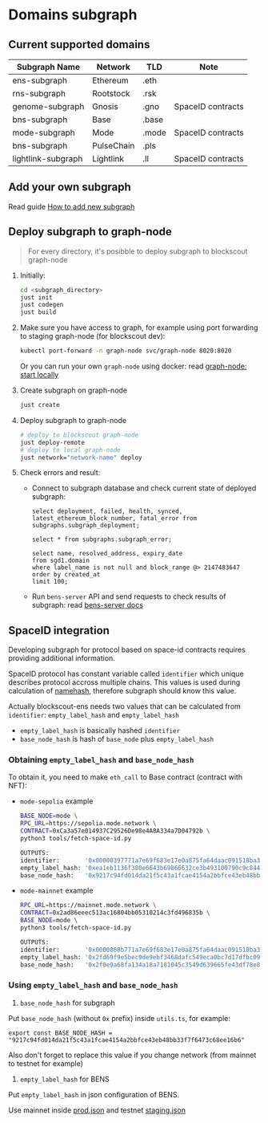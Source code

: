 # Domains subgraph

## Current supported domains

| Subgraph Name | Network | TLD | Note |
|--------------|---------|-----|------|
| ens-subgraph | Ethereum | .eth |      |
| rns-subgraph | Rootstock | .rsk |      |
| genome-subgraph | Gnosis | .gno | SpaceID contracts |
| bns-subgraph | Base | .base |      |
| mode-subgraph | Mode | .mode | SpaceID contracts |
| bns-subgraph | PulseChain | .pls |      |
| lightlink-subgraph | Lightlink | .ll | SpaceID contracts |

## Add your own subgraph

Read guide [How to add new subgraph](../subgraph-writer/README.md)

## Deploy subgraph to graph-node

> For every directory, it's posibble to deploy subgraph to blockscout graph-node

1. Initially:

    ```bash
    cd <subgraph_directory>
    just init
    just codegen
    just build
    ```

1. Make sure you have access to graph, for example using port forwarding to staging graph-node (for blockscout dev):

    ```bash
    kubectl port-forward -n graph-node svc/graph-node 8020:8020
    ```

    Or you can run your own `graph-node` using docker: read [graph-node: start locally](../README.md#start-locally)

1. Create subgraph on graph-node

    ```bash
    just create
    ```

1. Deploy subgraph to graph-node

    ```bash
    # deploy to blockscout graph-node
    just deploy-remote
    # deploy to local graph-node
    just network="network-name" deploy
    ```

1. Check errors and result:

   + Connect to subgraph database and check current state of deployed subgraph:

        ```postgres
        select deployment, failed, health, synced, latest_ethereum_block_number, fatal_error from subgraphs.subgraph_deployment;
        
        select * from subgraphs.subgraph_error;
        
        select name, resolved_address, expiry_date 
        from sgd1.domain 
        where label_name is not null and block_range @> 2147483647 
        order by created_at 
        limit 100;
        ```

   + Run `bens-server` API and send requests to check results of subgraph: read [bens-server docs](../../bens-server/README.md)

## SpaceID integration

Developing subgraph for protocol based on space-id contracts requires providing additional information.

SpaceID protocol has constant variable called `identifier` which unique describes protocol accross multiple chains.
This values is used during calculation of [namehash](https://docs.ens.domains/resolution/names#algorithm), therefore subgraph should know this value.

Actually blockscout-ens needs two values that can be calculated from `identifier`: `empty_label_hash` and `empty_label_hash`

+ `empty_label_hash` is basically hashed `identifier`
+ `base_node_hash` is hash of `base_node` plus `empty_label_hash`


### Obtaining `empty_label_hash` and `base_node_hash`

To obtain it, you need to make `eth_call` to Base contract (contract with NFT):

+ `mode-sepolia` example

    ```bash
    BASE_NODE=mode \
    RPC_URL=https://sepolia.mode.network \
    CONTRACT=0xCa3a57e014937C29526De98e4A8A334a7D04792b \
    python3 tools/fetch-space-id.py
    
    OUTPUTS:
    identifier:       '0x00000397771a7e69f683e17e0a875fa64daac091518ba318ceef13579652bd79'
    empty_label_hash: '0xea1eb1136f380e6643b69866632ce3b493100790c9c84416f2769d996a1c38b1'
    base_node_hash:   '0x9217c94fd014da21f5c43a1fcae4154a2bbfce43eb48bb33f7f6473c68ee16b6'
    ```

+ `mode-mainnet` example

    ```bash
    RPC_URL=https://mainnet.mode.network \
    CONTRACT=0x2ad86eeec513ac16804bb05310214c3fd496835b \
    BASE_NODE=mode \
    python3 tools/fetch-space-id.py

    OUTPUTS:
    identifier:       '0x0000868b771a7e69f683e17e0a875fa64daac091518ba318ceef13579652bd79'
    empty_label_hash: '0x2fd69f9e5bec9de9ebf3468dafc549eca0bc7d17dfbc09869c2cfc3997d5d038'
    base_node_hash:   '0x2f0e9a68fa134a18a7181045c3549d639665fe43df78e882d8adea865a4bb153'
    ```

### Using `empty_label_hash` and `base_node_hash`

1. `base_node_hash` for subgraph

Put `base_node_hash` (without `0x` prefix) inside `utils.ts`, for example:

```
export const BASE_NODE_HASH = "9217c94fd014da21f5c43a1fcae4154a2bbfce43eb48bb33f7f6473c68ee16b6"
```

Also don't forget to replace this value if you change network (from mainnet to testnet for example)

1. `empty_label_hash` for BENS

Put `empty_label_hash` in json configuration of BENS. 

Use mainnet inside [prod.json](../../bens-server/config/prod.json) and testnet [staging.json](../../bens-server/config/staging.json)
